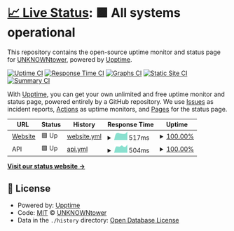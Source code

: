 # [📈 Live Status](https://status.unktower.com): <!--live status--> **🟩 All systems operational**

This repository contains the open-source uptime monitor and status page for [UNKNOWNtower](http://unktower.com), powered by [Upptime](https://github.com/upptime/upptime).

[![Uptime CI](https://github.com/koj-co/upptime/workflows/Uptime%20CI/badge.svg)](https://github.com/koj-co/upptime/actions?query=workflow%3A%22Uptime+CI%22)
[![Response Time CI](https://github.com/koj-co/upptime/workflows/Response%20Time%20CI/badge.svg)](https://github.com/koj-co/upptime/actions?query=workflow%3A%22Response+Time+CI%22)
[![Graphs CI](https://github.com/koj-co/upptime/workflows/Graphs%20CI/badge.svg)](https://github.com/koj-co/upptime/actions?query=workflow%3A%22Graphs+CI%22)
[![Static Site CI](https://github.com/koj-co/upptime/workflows/Static%20Site%20CI/badge.svg)](https://github.com/koj-co/upptime/actions?query=workflow%3A%22Static+Site+CI%22)
[![Summary CI](https://github.com/koj-co/upptime/workflows/Summary%20CI/badge.svg)](https://github.com/koj-co/upptime/actions?query=workflow%3A%22Summary+CI%22)

With [Upptime](https://upptime.js.org), you can get your own unlimited and free uptime monitor and status page, powered entirely by a GitHub repository. We use [Issues](https://github.com/unktower/upptime/issues) as incident reports, [Actions](https://github.com/unktower/upptime/actions) as uptime monitors, and [Pages](https://status.unktower.com) for the status page.

<!--start: status pages-->
<!-- This summary is generated by Upptime (https://github.com/upptime/upptime) -->
<!-- Do not edit this manually, your changes will be overwritten -->
<!-- prettier-ignore -->
| URL | Status | History | Response Time | Uptime |
| --- | ------ | ------- | ------------- | ------ |
| <img alt="" src="https://favicons.githubusercontent.com/unktower.com" height="13"> [Website](https://unktower.com) | 🟩 Up | [website.yml](https://github.com/unktower/upptime/commits/master/history/website.yml) | <details><summary><img alt="Response time graph" src="./graphs/website/response-time-week.png" height="20"> 517ms</summary><br><a href="https://status.unktower.com/history/website"><img alt="Response time 536" src="https://img.shields.io/endpoint?url=https%3A%2F%2Fraw.githubusercontent.com%2Funktower%2Fupptime%2Fmaster%2Fapi%2Fwebsite%2Fresponse-time.json"></a><br><a href="https://status.unktower.com/history/website"><img alt="24-hour response time 553" src="https://img.shields.io/endpoint?url=https%3A%2F%2Fraw.githubusercontent.com%2Funktower%2Fupptime%2Fmaster%2Fapi%2Fwebsite%2Fresponse-time-day.json"></a><br><a href="https://status.unktower.com/history/website"><img alt="7-day response time 517" src="https://img.shields.io/endpoint?url=https%3A%2F%2Fraw.githubusercontent.com%2Funktower%2Fupptime%2Fmaster%2Fapi%2Fwebsite%2Fresponse-time-week.json"></a><br><a href="https://status.unktower.com/history/website"><img alt="30-day response time 582" src="https://img.shields.io/endpoint?url=https%3A%2F%2Fraw.githubusercontent.com%2Funktower%2Fupptime%2Fmaster%2Fapi%2Fwebsite%2Fresponse-time-month.json"></a><br><a href="https://status.unktower.com/history/website"><img alt="1-year response time 536" src="https://img.shields.io/endpoint?url=https%3A%2F%2Fraw.githubusercontent.com%2Funktower%2Fupptime%2Fmaster%2Fapi%2Fwebsite%2Fresponse-time-year.json"></a></details> | <details><summary><a href="https://status.unktower.com/history/website">100.00%</a></summary><a href="https://status.unktower.com/history/website"><img alt="All-time uptime 99.21%" src="https://img.shields.io/endpoint?url=https%3A%2F%2Fraw.githubusercontent.com%2Funktower%2Fupptime%2Fmaster%2Fapi%2Fwebsite%2Fuptime.json"></a><br><a href="https://status.unktower.com/history/website"><img alt="24-hour uptime 100.00%" src="https://img.shields.io/endpoint?url=https%3A%2F%2Fraw.githubusercontent.com%2Funktower%2Fupptime%2Fmaster%2Fapi%2Fwebsite%2Fuptime-day.json"></a><br><a href="https://status.unktower.com/history/website"><img alt="7-day uptime 100.00%" src="https://img.shields.io/endpoint?url=https%3A%2F%2Fraw.githubusercontent.com%2Funktower%2Fupptime%2Fmaster%2Fapi%2Fwebsite%2Fuptime-week.json"></a><br><a href="https://status.unktower.com/history/website"><img alt="30-day uptime 98.50%" src="https://img.shields.io/endpoint?url=https%3A%2F%2Fraw.githubusercontent.com%2Funktower%2Fupptime%2Fmaster%2Fapi%2Fwebsite%2Fuptime-month.json"></a><br><a href="https://status.unktower.com/history/website"><img alt="1-year uptime 99.21%" src="https://img.shields.io/endpoint?url=https%3A%2F%2Fraw.githubusercontent.com%2Funktower%2Fupptime%2Fmaster%2Fapi%2Fwebsite%2Fuptime-year.json"></a></details>
| <img alt="" src="https://favicons.githubusercontent.com/null" height="13"> API | 🟩 Up | [api.yml](https://github.com/unktower/upptime/commits/master/history/api.yml) | <details><summary><img alt="Response time graph" src="./graphs/api/response-time-week.png" height="20"> 504ms</summary><br><a href="https://status.unktower.com/history/api"><img alt="Response time 499" src="https://img.shields.io/endpoint?url=https%3A%2F%2Fraw.githubusercontent.com%2Funktower%2Fupptime%2Fmaster%2Fapi%2Fapi%2Fresponse-time.json"></a><br><a href="https://status.unktower.com/history/api"><img alt="24-hour response time 545" src="https://img.shields.io/endpoint?url=https%3A%2F%2Fraw.githubusercontent.com%2Funktower%2Fupptime%2Fmaster%2Fapi%2Fapi%2Fresponse-time-day.json"></a><br><a href="https://status.unktower.com/history/api"><img alt="7-day response time 504" src="https://img.shields.io/endpoint?url=https%3A%2F%2Fraw.githubusercontent.com%2Funktower%2Fupptime%2Fmaster%2Fapi%2Fapi%2Fresponse-time-week.json"></a><br><a href="https://status.unktower.com/history/api"><img alt="30-day response time 517" src="https://img.shields.io/endpoint?url=https%3A%2F%2Fraw.githubusercontent.com%2Funktower%2Fupptime%2Fmaster%2Fapi%2Fapi%2Fresponse-time-month.json"></a><br><a href="https://status.unktower.com/history/api"><img alt="1-year response time 499" src="https://img.shields.io/endpoint?url=https%3A%2F%2Fraw.githubusercontent.com%2Funktower%2Fupptime%2Fmaster%2Fapi%2Fapi%2Fresponse-time-year.json"></a></details> | <details><summary><a href="https://status.unktower.com/history/api">100.00%</a></summary><a href="https://status.unktower.com/history/api"><img alt="All-time uptime 99.98%" src="https://img.shields.io/endpoint?url=https%3A%2F%2Fraw.githubusercontent.com%2Funktower%2Fupptime%2Fmaster%2Fapi%2Fapi%2Fuptime.json"></a><br><a href="https://status.unktower.com/history/api"><img alt="24-hour uptime 100.00%" src="https://img.shields.io/endpoint?url=https%3A%2F%2Fraw.githubusercontent.com%2Funktower%2Fupptime%2Fmaster%2Fapi%2Fapi%2Fuptime-day.json"></a><br><a href="https://status.unktower.com/history/api"><img alt="7-day uptime 100.00%" src="https://img.shields.io/endpoint?url=https%3A%2F%2Fraw.githubusercontent.com%2Funktower%2Fupptime%2Fmaster%2Fapi%2Fapi%2Fuptime-week.json"></a><br><a href="https://status.unktower.com/history/api"><img alt="30-day uptime 99.96%" src="https://img.shields.io/endpoint?url=https%3A%2F%2Fraw.githubusercontent.com%2Funktower%2Fupptime%2Fmaster%2Fapi%2Fapi%2Fuptime-month.json"></a><br><a href="https://status.unktower.com/history/api"><img alt="1-year uptime 99.98%" src="https://img.shields.io/endpoint?url=https%3A%2F%2Fraw.githubusercontent.com%2Funktower%2Fupptime%2Fmaster%2Fapi%2Fapi%2Fuptime-year.json"></a></details>

<!--end: status pages-->

[**Visit our status website →**](https://status.unktower.com)

## 📄 License

- Powered by: [Upptime](https://github.com/upptime/upptime)
- Code: [MIT](./LICENSE) © [UNKNOWNtower](http://unktower.com)
- Data in the `./history` directory: [Open Database License](https://opendatacommons.org/licenses/odbl/1-0/)
